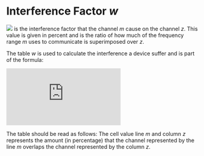 # Interference Factor *w*

 <img src="http://latex.codecogs.com/gif.latex?%5Clarge%20w%5E%7Bz%2Cm%7D" /> is the interference factor that the channel *m* cause on the channel *z*. This value is given in percent and is the ratio of how much of the frequency range *m* uses to communicate is superimposed over *z*.

 The table *w* is used to calculate the interference a device suffer and is part of the formula:

 ![equation](http://latex.codecogs.com/gif.latex?%5Clarge%20I_%7Bi%2Cj%7D%5E%7Bz%2Cm%7D%20%3D%20%5Cfrac%7Bw%5E%7Bz%2Cm%7D%20%5Ctimes%20P_%7Bj%7D%5E%7Bm%7D%7D%7BPL%28d_%7Bi%2Cj%7D%29%7D)

The table should be read as follows: The cell value line *m* and column *z* represents the amount (in percentage) that the channel represented by the line *m* overlaps the channel represented by the column *z*.